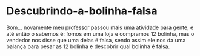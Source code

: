 # Descubrindo-a-bolinha-falsa
 Bom... novamente meu professor passou mais uma atividade para gente, e até então o sabemos é: fomos em uma loja e compramos 12 bolinha, mas o vendedor nos disse que uma delas é falsa, sendo assim ele nos da uma balança para pesar as 12 bolinha e descobrir qual bolinha é falsa.
